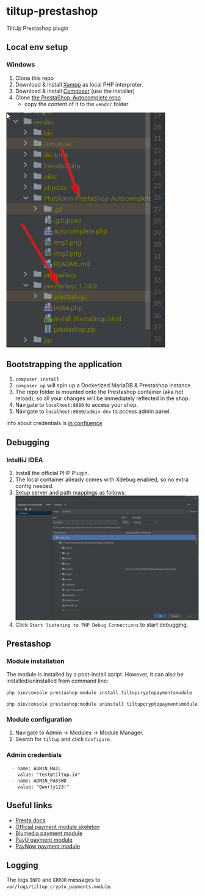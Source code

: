 # tiltup-prestashop

TiltUp Prestashop plugin

## Local env setup

### Windows

1. Clone this repo
2. Download & install [Xampp](https://sourceforge.net/projects/xampp/files/XAMPP%20Windows/7.4.33/) as local PHP
   interpreter.
3. Download & install [Composer](https://getcomposer.org/download/) (use the installer)
4. Clone [the PrestaShop-Autocomplete repo](https://github.com/julienbourdeau/PhpStorm-PrestaShop-Autocomplete)
    - copy the content of it to the `vendor` folder

![intellij-external-library-setup.png](assets/readme/intellij-external-library-setup.png)

## Bootstrapping the application

1. `composer install`
2. `composer up` will spin up a Dockerized MariaDB & Prestashop instance.
3. The repo folder is mounted onto the Prestashop container (aka hot reload), so all your changes will be immediately
   reflected in the shop.
4. Navigate to `localhost:8080` to access your shop.
5. Navigate to `localhost:8080/admin-dev` to access admin panel.

info about credentials
is [in confluence](https://tilt-up.atlassian.net/wiki/spaces/TP/pages/92438529/E-Commerce+stores+testing#PrestaShop)

## Debugging

### IntelliJ IDEA

1. Install the official PHP Plugin.
2. The local container already comes with Xdebug enabled, so no extra config needed.
3. Setup server and path mappings as follows:![intellij-debug-setup.png](assets/readme/intellij-debug-setup.png)
4. Click `Start listening to PHP Debug Connections` to start debugging.

## Prestashop

### Module installation

The module is installed by a post-install script. However, it can also be installed/uninstalled from command line:

```shell
php bin/console prestashop:module install tiltupcryptopaymentsmodule
```

```shell
php bin/console prestashop:module uninstall tiltupcryptopaymentsmodule
```

### Module configuration

1. Navigate to Admin -> Modules -> Module Manager.
2. Search for `tiltup` and click `Configure`.

### Admin credentials

      - name: ADMIN_MAIL
        value: "test@tiltup.io"
      - name: ADMIN_PASSWD
        value: "Qwerty123!"

## Useful links

- [Presta docs](https://devdocs.prestashop-project.org/1.7/modules/creation/tutorial/)
- [Official payment module skeleton](https://github.com/PrestaShop/paymentexample)
- [Blumedia payment module](https://github.com/bluepayment-plugin/prestashop-plugin-1.7)
- [PayU payment module](https://github.com/PayU-EMEA/plugin_prestashop)
- [PayNow payment module](https://github.com/pay-now/paynow-prestashop)

## Logging

The logs `INFO` and `ERROR` messages to `var/logs/tiltup_crypto_payments.module`.